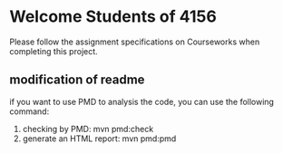 # Welcome Students of 4156

Please follow the assignment specifications on Courseworks when completing this project.

## modification of readme

if you want to use PMD to analysis the code, you can use the following command:

1. checking by PMD:
mvn pmd:check 
2. generate an HTML report:
mvn pmd:pmd 
